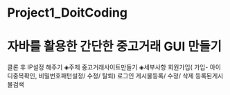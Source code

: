 # Project1_DoitCoding

자바를 활용한 간단한 중고거래 GUI 만들기
=====================

클론 후 IP설정 해주기
◈주제
중고거래사이트만들기
◈세부사항
회원가입( 가입- 아이디중복확인, 비밀번호패턴설정/ 수정/ 탈퇴)
로그인
게시물등록/ 수정/ 삭제
등록된게시물검색
